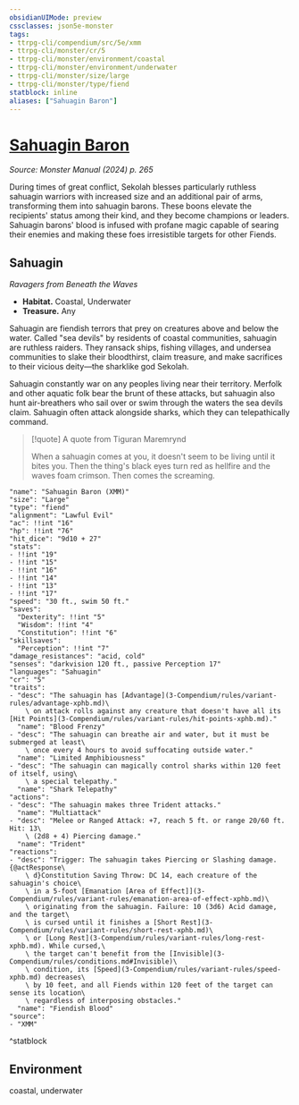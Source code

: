 ```yaml
---
obsidianUIMode: preview
cssclasses: json5e-monster
tags:
- ttrpg-cli/compendium/src/5e/xmm
- ttrpg-cli/monster/cr/5
- ttrpg-cli/monster/environment/coastal
- ttrpg-cli/monster/environment/underwater
- ttrpg-cli/monster/size/large
- ttrpg-cli/monster/type/fiend
statblock: inline
aliases: ["Sahuagin Baron"]
---
```

# [Sahuagin Baron](3-Compendium\bestiary\fiend/sahuagin-baron-xmm.md)
*Source: Monster Manual (2024) p. 265*  

During times of great conflict, Sekolah blesses particularly ruthless sahuagin warriors with increased size and an additional pair of arms, transforming them into sahuagin barons. These boons elevate the recipients' status among their kind, and they become champions or leaders. Sahuagin barons' blood is infused with profane magic capable of searing their enemies and making these foes irresistible targets for other Fiends.

## Sahuagin

*Ravagers from Beneath the Waves*

- **Habitat.** Coastal, Underwater  
- **Treasure.** Any  

Sahuagin are fiendish terrors that prey on creatures above and below the water. Called "sea devils" by residents of coastal communities, sahuagin are ruthless raiders. They ransack ships, fishing villages, and undersea communities to slake their bloodthirst, claim treasure, and make sacrifices to their vicious deity—the sharklike god Sekolah.

Sahuagin constantly war on any peoples living near their territory. Merfolk and other aquatic folk bear the brunt of these attacks, but sahuagin also hunt air-breathers who sail over or swim through the waters the sea devils claim. Sahuagin often attack alongside sharks, which they can telepathically command.

> [!quote] A quote from Tiguran Maremrynd  
> 
> When a sahuagin comes at you, it doesn't seem to be living until it bites you. Then the thing's black eyes turn red as hellfire and the waves foam crimson. Then comes the screaming.


```statblock
"name": "Sahuagin Baron (XMM)"
"size": "Large"
"type": "fiend"
"alignment": "Lawful Evil"
"ac": !!int "16"
"hp": !!int "76"
"hit_dice": "9d10 + 27"
"stats":
- !!int "19"
- !!int "15"
- !!int "16"
- !!int "14"
- !!int "13"
- !!int "17"
"speed": "30 ft., swim 50 ft."
"saves":
  "Dexterity": !!int "5"
  "Wisdom": !!int "4"
  "Constitution": !!int "6"
"skillsaves":
  "Perception": !!int "7"
"damage_resistances": "acid, cold"
"senses": "darkvision 120 ft., passive Perception 17"
"languages": "Sahuagin"
"cr": "5"
"traits":
- "desc": "The sahuagin has [Advantage](3-Compendium/rules/variant-rules/advantage-xphb.md)\
    \ on attack rolls against any creature that doesn't have all its [Hit Points](3-Compendium/rules/variant-rules/hit-points-xphb.md)."
  "name": "Blood Frenzy"
- "desc": "The sahuagin can breathe air and water, but it must be submerged at least\
    \ once every 4 hours to avoid suffocating outside water."
  "name": "Limited Amphibiousness"
- "desc": "The sahuagin can magically control sharks within 120 feet of itself, using\
    \ a special telepathy."
  "name": "Shark Telepathy"
"actions":
- "desc": "The sahuagin makes three Trident attacks."
  "name": "Multiattack"
- "desc": "Melee or Ranged Attack: +7, reach 5 ft. or range 20/60 ft. Hit: 13\
    \ (2d8 + 4) Piercing damage."
  "name": "Trident"
"reactions":
- "desc": "Trigger: The sahuagin takes Piercing or Slashing damage. {@actResponse\
    \ d}Constitution Saving Throw: DC 14, each creature of the sahuagin's choice\
    \ in a 5-foot [Emanation [Area of Effect]](3-Compendium/rules/variant-rules/emanation-area-of-effect-xphb.md)\
    \ originating from the sahuagin. Failure: 10 (3d6) Acid damage, and the target\
    \ is cursed until it finishes a [Short Rest](3-Compendium/rules/variant-rules/short-rest-xphb.md)\
    \ or [Long Rest](3-Compendium/rules/variant-rules/long-rest-xphb.md). While cursed,\
    \ the target can't benefit from the [Invisible](3-Compendium/rules/conditions.md#Invisible)\
    \ condition, its [Speed](3-Compendium/rules/variant-rules/speed-xphb.md) decreases\
    \ by 10 feet, and all Fiends within 120 feet of the target can sense its location\
    \ regardless of interposing obstacles."
  "name": "Fiendish Blood"
"source":
- "XMM"
```
^statblock

## Environment

coastal, underwater